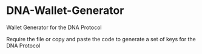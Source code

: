 # DNA-Wallet-Generator
Wallet Generator for the DNA Protocol

Require the file or copy and paste the code to generate a set of keys for the DNA Protocol
